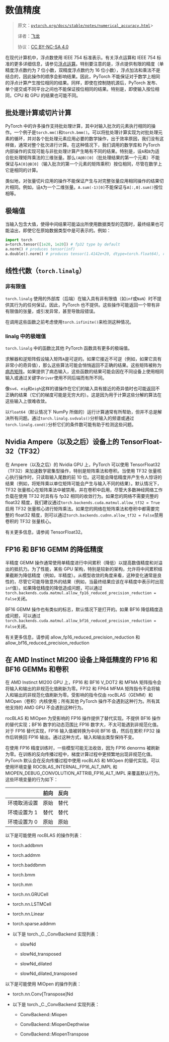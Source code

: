 # 数值精度

> 原文：[`pytorch.org/docs/stable/notes/numerical_accuracy.html`](https://pytorch.org/docs/stable/notes/numerical_accuracy.html)> 
>
> 译者：[飞龙](https://github.com/wizardforcel)
>
> 协议：[CC BY-NC-SA 4.0](http://creativecommons.org/licenses/by-nc-sa/4.0/)


在现代计算机中，浮点数使用 IEEE 754 标准表示。有关浮点运算和 IEEE 754 标准的更多详细信息，请参见[浮点运算](https://en.wikipedia.org/wiki/Floating-point_arithmetic)。特别要注意的是，浮点提供有限的精度（单精度浮点数约为 7 位小数，双精度浮点数约为 16 位小数），浮点加法和乘法不是结合的，因此操作的顺序会影响结果。因此，PyTorch 不能保证对于数学上相同的浮点计算产生按位相同的结果。同样，即使在控制随机源后，PyTorch 发布、单个提交或不同平台之间也不能保证按位相同的结果。特别是，即使输入按位相同，CPU 和 GPU 的结果也可能不同。

## 批处理计算或切片计算[](#batched-computations-or-slice-computations "跳转到此标题")

PyTorch 中的许多操作支持批处理计算，其中对输入批次的元素执行相同的操作。一个例子是`torch.mm()`和`torch.bmm()`。可以将批处理计算实现为对批处理元素的循环，并对各个批处理元素应用必要的数学操作，出于效率原因，我们没有这样做，通常对整个批次进行计算。在这种情况下，我们调用的数学库和 PyTorch 内部操作的实现可能与非批处理计算产生略有不同的结果。特别是，设`A`和`B`为适合批处理矩阵乘法的三维张量。那么`(A@B)[0]`（批处理结果的第一个元素）不能保证与`A[0]@B[0]`（输入批次的第一个元素的矩阵乘积）按位相同，尽管在数学上它是相同的计算。

类似地，对张量切片应用的操作不能保证产生与对完整张量应用相同操作的结果切片相同。例如，设`A`为一个二维张量。`A.sum(-1)[0]`不能保证与`A[:,0].sum()`按位相等。

## 极端值

当输入包含大值，使得中间结果可能溢出所使用数据类型的范围时，最终结果也可能溢出，即使它在原始数据类型中是可表示的。例如：

```py
import torch
a=torch.tensor([1e20, 1e20]) # fp32 type by default
a.norm() # produces tensor(inf)
a.double().norm() # produces tensor(1.4142e+20, dtype=torch.float64), representable in fp32 
```

## 线性代数（`torch.linalg`）[](#linear-algebra-torch-linalg "跳转到此标题")

### 非有限值

`torch.linalg` 使用的外部库（后端）在输入具有非有限值（如`inf`或`NaN`）时不提供其行为的任何保证。因此，PyTorch 也不提供。这些操作可能返回一个带有非有限值的张量，或引发异常，甚至导致段错误。

在调用这些函数之前考虑使用`torch.isfinite()`来检测这种情况。

### linalg 中的极端值

`torch.linalg` 中的函数比其他 PyTorch 函数具有更多的极端值。

求解器和逆矩阵假设输入矩阵`A`是可逆的。如果它接近不可逆（例如，如果它具有非常小的奇异值），那么这些算法可能会悄悄返回不正确的结果。这些矩阵被称为[病态矩阵](https://nhigham.com/2020/03/19/what-is-a-condition-number/)。如果提供了病态输入，这些函数的结果可能会因在不同设备上使用相同输入或通过关键字`driver`使用不同后端而有所不同。

像`svd`、`eig`和`eigh`这样的谱操作在它们的输入具有接近的奇异值时也可能返回不正确的结果（它们的梯度可能是无穷大的）。这是因为用于计算这些分解的算法在这些输入上很难收敛。

以`float64`（默认情况下 NumPy 所做的）运行计算通常有所帮助，但并不总是解决所有问题。通过`torch.linalg.svdvals()`分析输入的频谱或通过`torch.linalg.cond()`分析它们的条件数可能有助于检测这些问题。

## Nvidia Ampere（以及之后）设备上的 TensorFloat-32（TF32）[](#tensorfloat-32-tf32-on-nvidia-ampere-and-later-devices "跳转到此标题的永久链接")

在 Ampere（以及之后）的 Nvidia GPU 上，PyTorch 可以使用 TensorFloat32（TF32）来加速数学密集型操作，特别是矩阵乘法和卷积。当使用 TF32 张量核心执行操作时，只读取输入尾数的前 10 位。这可能会降低精度并产生令人惊讶的结果（例如，将矩阵乘以单位矩阵可能会产生与输入不同的结果）。默认情况下，TF32 张量核心在矩阵乘法中被禁用，并在卷积中启用，尽管大多数神经网络工作负载在使用 TF32 时具有与 fp32 相同的收敛行为。如果您的网络不需要完整的 float32 精度，我们建议通过`torch.backends.cuda.matmul.allow_tf32 = True`启用 TF32 张量核心进行矩阵乘法。如果您的网络在矩阵乘法和卷积中都需要完整的 float32 精度，则可以通过`torch.backends.cudnn.allow_tf32 = False`禁用卷积的 TF32 张量核心。

有关更多信息，请参阅 TensorFloat32。

## FP16 和 BF16 GEMM 的降低精度[](#reduced-precision-reduction-for-fp16-and-bf16-gemms "跳转到此标题的永久链接")

半精度 GEMM 操作通常使用单精度进行中间累积（降低）以提高数值精度和对溢出的抵抗力。为了性能，某些 GPU 架构，特别是较新的架构，允许将中间累积结果截断为降低精度（例如，半精度）。从模型收敛的角度来看，这种变化通常是良性的，尽管它可能导致意外的结果（例如，当最终结果应该在半精度中表示时出现`inf`值）。如果降低精度的降低造成问题，可以通过`torch.backends.cuda.matmul.allow_fp16_reduced_precision_reduction = False`关闭。

BF16 GEMM 操作也有类似的标志，默认情况下是打开的。如果 BF16 降低精度造成问题，可以通过`torch.backends.cuda.matmul.allow_bf16_reduced_precision_reduction = False`关闭。

有关更多信息，请参阅 allow_fp16_reduced_precision_reduction 和 allow_bf16_reduced_precision_reduction

## 在 AMD Instinct MI200 设备上降低精度的 FP16 和 BF16 GEMMs 和卷积[](#reduced-precision-fp16-and-bf16-gemms-and-convolutions-on-amd-instinct-mi200-devices "跳转到此标题的永久链接")

在 AMD Instinct MI200 GPU 上，FP16 和 BF16 V_DOT2 和 MFMA 矩阵指令会将输入和输出的非规范化值刷新为零。FP32 和 FP64 MFMA 矩阵指令不会将输入和输出的非规范化值刷新为零。受影响的指令仅由 rocBLAS（GEMM）和 MIOpen（卷积）内核使用；所有其他 PyTorch 操作不会遇到这种行为。所有其他支持的 AMD GPU 不会遇到这种行为。

rocBLAS 和 MIOpen 为受影响的 FP16 操作提供了替代实现。不提供 BF16 操作的替代实现；BF16 数字的动态范围比 FP16 数字大，不太可能遇到非规范化值。对于 FP16 替代实现，FP16 输入值被转换为中间 BF16 值，然后在累积 FP32 操作后转换回 FP16 输出。通过这种方式，输入和输出类型保持不变。

在使用 FP16 精度训练时，一些模型可能无法收敛，因为 FP16 denorms 被刷新为零。在训练的反向传播过程中，梯度计算过程中更频繁地出现非规范化值。PyTorch 默认会在反向传播过程中使用 rocBLAS 和 MIOpen 的替代实现。可以使用环境变量 ROCBLAS_INTERNAL_FP16_ALT_IMPL 和 MIOPEN_DEBUG_CONVOLUTION_ATTRIB_FP16_ALT_IMPL 来覆盖默认行为。这些环境变量的行为如下：

|  | 前向 | 反向 |
| --- | --- | --- |
| 环境取消设置 | 原始 | 替代 |
| 环境设置为 1 | 替代 | 替代 |
| 环境设置为 0 | 原始 | 原始 |

以下是可能使用 rocBLAS 的操作列表：

+   torch.addbmm

+   torch.addmm

+   torch.baddbmm

+   torch.bmm

+   torch.mm

+   torch.nn.GRUCell

+   torch.nn.LSTMCell

+   torch.nn.Linear

+   torch.sparse.addmm

+   以下是 torch._C._ConvBackend 实现列表：

    +   slowNd

    +   slowNd_transposed

    +   slowNd_dilated

    +   slowNd_dilated_transposed

以下是可能使用 MIOpen 的操作列表：

+   torch.nn.Conv[Transpose]Nd

+   以下是 torch._C._ConvBackend 实现列表：

    +   ConvBackend::Miopen

    +   ConvBackend::MiopenDepthwise

    +   ConvBackend::MiopenTranspose
